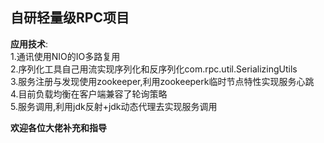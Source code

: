 **自研轻量级RPC项目**  
-----------------------------
**应用技术**:    
  1.通讯使用NIO的IO多路复用  
  2.序列化工具自己用流实现序列化和反序列化com.rpc.util.SerializingUtils  
  3.服务注册与发现使用zookeeper,利用zookeeperk临时节点特性实现服务心跳  
  4.目前负载均衡在客户端兼容了轮询策略  
  5.服务调用,利用jdk反射+jdk动态代理去实现服务调用  

**欢迎各位大佬补充和指导**  
